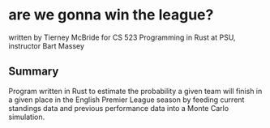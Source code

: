 # are we gonna win the league?
written by Tierney McBride
for CS 523 Programming in Rust at PSU, instructor Bart Massey

## Summary
Program written in Rust to estimate the probability a given team
will finish in a given place in the English Premier League season
by feeding current standings data and previous performance data into
a Monte Carlo simulation.
